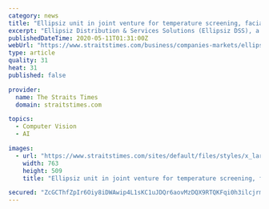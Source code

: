 ```yaml
---
category: news
title: "Ellipsiz unit in joint venture for temperature screening, facial recognition solutions"
excerpt: "Ellipsiz Distribution & Services Solutions (Ellipsiz DSS), a subsidiary of mainboard-listed Ellipsiz, has entered into an agreement with Aitech Robotics and Automation to establish a joint venture (JV) company."
publishedDateTime: 2020-05-11T01:31:00Z
webUrl: "https://www.straitstimes.com/business/companies-markets/ellipsiz-unit-in-joint-venture-for-temperature-screening-facial"
type: article
quality: 31
heat: 31
published: false

provider:
  name: The Straits Times
  domain: straitstimes.com

topics:
  - Computer Vision
  - AI

images:
  - url: "https://www.straitstimes.com/sites/default/files/styles/x_large/public/articles/2020/05/07/ak-placeholder2.jpg?itok=d_X9kc8z"
    width: 763
    height: 509
    title: "Ellipsiz unit in joint venture for temperature screening, facial recognition solutions"

secured: "ZcGCThfZpIr6Oiy8iDWAwip4L1sKC1uJDQr6aovMzDQX9RTQKFqi0h3ilcjrmI3p70OZfn/4Mh/SVGYjy/uRtXuXne/gEUTvfTr265vNppbRCgyCKcZCPd0tzbOU9p9T7mPZ7uIORuYA7tyC0NJi/K1fKV8q6N4qM5rEUhr/fPsLzd5DO6eDwV9fJKZb3zvBetGdXR8wHeicSxYcQ/qK3e+K6fG7361uB4hg6CXAWYnnXWjap5uR8Lh+eMpiLj7Km280SW1C2JVy5CHFi6y68C/eug6usM9glrA/cO1lRfyV1VXft6l+KVpFQ0fbyMhG;kZeJbkfYvoducRMXzOR/nw=="
---
```


